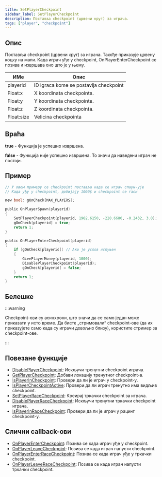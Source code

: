 ```yaml
---
title: SetPlayerCheckpoint
sidebar_label: SetPlayerCheckpoint
description: Поставља checkpoint (црвени круг) за играча.
tags: ["player", "checkpoint"]
---
```


## Опис

Поставља checkpoint (црвени круг) за играча. Такође приказује црвену коцку на мапи. Када играч уђе у checkpoint, OnPlayerEnterCheckpoint се позива и извршава оно што је у њему.

| ИМе        | Опис                                   |
| ---------- | -------------------------------------- |
| playerid   | ID igraca kome se postavlja checkpoint |
| Float:x    | X koordinata checkpointa.              |
| Float:y    | Y koordinata checkpointa.              |
| Float:z    | Z koordinata checkpointa.              |
| Float:size | Velicina checkpointa                   |

## Враћа

**true** - Функција је успешно извршена.

**false** - Функција није успешно извршена. То значи да наведени играч не постоји.

## Пример

```c
// У овом примеру се checkpoint поставља када се играч спаун-ује
// Када уђу у checkpoint, добијају 1000$ и checkpoint се гаси

new bool: gOnCheck[MAX_PLAYERS];

public OnPlayerSpawn(playerid)
{
    SetPlayerCheckpoint(playerid, 1982.6150, -220.6680, -0.2432, 3.0);
    gOnCheck[playerid] = true;
    return 1;
}

public OnPlayerEnterCheckpoint(playerid)
{
    if (gOnCheck[playerid]) // Ако је услов испуњен
    {
        GivePlayerMoney(playerid, 1000);
        DisablePlayerCheckpoint(playerid);
        gOnCheck[playerid] = false;
    }
    return 1;
}
```

## Белешке

:::warning

Checkpoint-ови су асинхрони, што значи да се само један може приказати у исто време. Да бисте „стримовали“ checkpoint-ове (да их приказујете само када су играчи довољно близу), користите стример за checkpoint-ове.

:::


## Повезане функције

- [DisablePlayerCheckpoint](DisablePlayerCheckpoint): Искључи тренутни checkpoint играча.
- [GetPlayerCheckpoint](GetPlayerCheckpoint): Добави локацију тренутног checkpoint-а.
- [IsPlayerInCheckpoint](IsPlayerInCheckpoint): Провери да ли је играч у checkpoint-у.
- [IsPlayerCheckpointActive](IsPlayerCheckpointActive): Провери да ли играч тренутно има видљив checkpoint.
- [SetPlayerRaceCheckpoint](SetPlayerRaceCheckpoint): Креирај тркачки checkpoint за играча.
- [DisablePlayerRaceCheckpoint](DisablePlayerRaceCheckpoint): Искључи тренутни тркачки checkpoint играча.
- [IsPlayerInRaceCheckpoint](IsPlayerInRaceCheckpoint): Провери да ли је играч у рацинг checkpoint-у.

## Слични callback-ови

- [OnPlayerEnterCheckpoint](../callbacks/OnPlayerEnterCheckpoint): Позива се када играч уђе у checkpoint.
- [OnPlayerLeaveCheckpoint](../callbacks/OnPlayerLeaveCheckpoint): Позива се када играч напусти checkpoint.
- [OnPlayerEnterRaceCheckpoint](../callbacks/OnPlayerEnterRaceCheckpoint): Позива се када играч уђе у тркачки checkpoint.
- [OnPlayerLeaveRaceCheckpoint](../callbacks/OnPlayerLeaveRaceCheckpoint): Позива се када играч напусти тркачки checkpoint.
